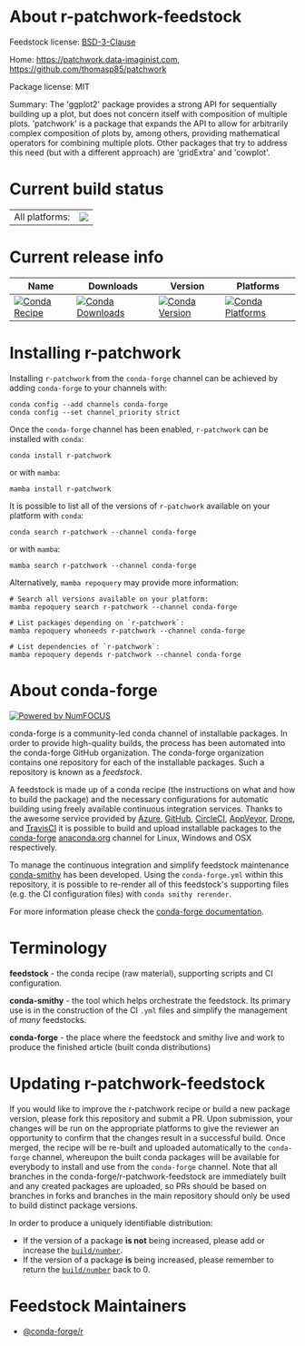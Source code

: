 About r-patchwork-feedstock
===========================

Feedstock license: [BSD-3-Clause](https://github.com/conda-forge/r-patchwork-feedstock/blob/main/LICENSE.txt)

Home: https://patchwork.data-imaginist.com, https://github.com/thomasp85/patchwork

Package license: MIT

Summary: The 'ggplot2' package provides a strong API for sequentially building up a plot, but does not concern itself with composition of multiple plots. 'patchwork' is a package that expands the API to allow for arbitrarily complex composition of plots by, among others, providing mathematical operators for combining multiple plots. Other packages that try to address this need (but with a different approach) are 'gridExtra' and 'cowplot'.

Current build status
====================


<table><tr><td>All platforms:</td>
    <td>
      <a href="https://dev.azure.com/conda-forge/feedstock-builds/_build/latest?definitionId=8622&branchName=main">
        <img src="https://dev.azure.com/conda-forge/feedstock-builds/_apis/build/status/r-patchwork-feedstock?branchName=main">
      </a>
    </td>
  </tr>
</table>

Current release info
====================

| Name | Downloads | Version | Platforms |
| --- | --- | --- | --- |
| [![Conda Recipe](https://img.shields.io/badge/recipe-r--patchwork-green.svg)](https://anaconda.org/conda-forge/r-patchwork) | [![Conda Downloads](https://img.shields.io/conda/dn/conda-forge/r-patchwork.svg)](https://anaconda.org/conda-forge/r-patchwork) | [![Conda Version](https://img.shields.io/conda/vn/conda-forge/r-patchwork.svg)](https://anaconda.org/conda-forge/r-patchwork) | [![Conda Platforms](https://img.shields.io/conda/pn/conda-forge/r-patchwork.svg)](https://anaconda.org/conda-forge/r-patchwork) |

Installing r-patchwork
======================

Installing `r-patchwork` from the `conda-forge` channel can be achieved by adding `conda-forge` to your channels with:

```
conda config --add channels conda-forge
conda config --set channel_priority strict
```

Once the `conda-forge` channel has been enabled, `r-patchwork` can be installed with `conda`:

```
conda install r-patchwork
```

or with `mamba`:

```
mamba install r-patchwork
```

It is possible to list all of the versions of `r-patchwork` available on your platform with `conda`:

```
conda search r-patchwork --channel conda-forge
```

or with `mamba`:

```
mamba search r-patchwork --channel conda-forge
```

Alternatively, `mamba repoquery` may provide more information:

```
# Search all versions available on your platform:
mamba repoquery search r-patchwork --channel conda-forge

# List packages depending on `r-patchwork`:
mamba repoquery whoneeds r-patchwork --channel conda-forge

# List dependencies of `r-patchwork`:
mamba repoquery depends r-patchwork --channel conda-forge
```


About conda-forge
=================

[![Powered by
NumFOCUS](https://img.shields.io/badge/powered%20by-NumFOCUS-orange.svg?style=flat&colorA=E1523D&colorB=007D8A)](https://numfocus.org)

conda-forge is a community-led conda channel of installable packages.
In order to provide high-quality builds, the process has been automated into the
conda-forge GitHub organization. The conda-forge organization contains one repository
for each of the installable packages. Such a repository is known as a *feedstock*.

A feedstock is made up of a conda recipe (the instructions on what and how to build
the package) and the necessary configurations for automatic building using freely
available continuous integration services. Thanks to the awesome service provided by
[Azure](https://azure.microsoft.com/en-us/services/devops/), [GitHub](https://github.com/),
[CircleCI](https://circleci.com/), [AppVeyor](https://www.appveyor.com/),
[Drone](https://cloud.drone.io/welcome), and [TravisCI](https://travis-ci.com/)
it is possible to build and upload installable packages to the
[conda-forge](https://anaconda.org/conda-forge) [anaconda.org](https://anaconda.org/)
channel for Linux, Windows and OSX respectively.

To manage the continuous integration and simplify feedstock maintenance
[conda-smithy](https://github.com/conda-forge/conda-smithy) has been developed.
Using the ``conda-forge.yml`` within this repository, it is possible to re-render all of
this feedstock's supporting files (e.g. the CI configuration files) with ``conda smithy rerender``.

For more information please check the [conda-forge documentation](https://conda-forge.org/docs/).

Terminology
===========

**feedstock** - the conda recipe (raw material), supporting scripts and CI configuration.

**conda-smithy** - the tool which helps orchestrate the feedstock.
                   Its primary use is in the construction of the CI ``.yml`` files
                   and simplify the management of *many* feedstocks.

**conda-forge** - the place where the feedstock and smithy live and work to
                  produce the finished article (built conda distributions)


Updating r-patchwork-feedstock
==============================

If you would like to improve the r-patchwork recipe or build a new
package version, please fork this repository and submit a PR. Upon submission,
your changes will be run on the appropriate platforms to give the reviewer an
opportunity to confirm that the changes result in a successful build. Once
merged, the recipe will be re-built and uploaded automatically to the
`conda-forge` channel, whereupon the built conda packages will be available for
everybody to install and use from the `conda-forge` channel.
Note that all branches in the conda-forge/r-patchwork-feedstock are
immediately built and any created packages are uploaded, so PRs should be based
on branches in forks and branches in the main repository should only be used to
build distinct package versions.

In order to produce a uniquely identifiable distribution:
 * If the version of a package **is not** being increased, please add or increase
   the [``build/number``](https://docs.conda.io/projects/conda-build/en/latest/resources/define-metadata.html#build-number-and-string).
 * If the version of a package **is** being increased, please remember to return
   the [``build/number``](https://docs.conda.io/projects/conda-build/en/latest/resources/define-metadata.html#build-number-and-string)
   back to 0.

Feedstock Maintainers
=====================

* [@conda-forge/r](https://github.com/conda-forge/r/)

